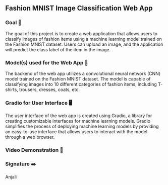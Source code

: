 ## Fashion MNIST Image Classification Web App

### Goal 🎯
The goal of this project is to create a web application that allows users to classify images of fashion items using a machine learning model trained on the Fashion MNIST dataset. Users can upload an image, and the application will predict the class label of the item in the image.

### Model(s) used for the Web App 🧮
The backend of the web app utilizes a convolutional neural network (CNN) model trained on the Fashion MNIST dataset. The model is capable of classifying images into 10 different categories of fashion items, including T-shirts, trousers, dresses, coats, etc.

### Gradio for User Interface 🖥️
The user interface of the web app is created using Gradio, a library for creating customizable interfaces for machine learning models. Gradio simplifies the process of deploying machine learning models by providing an easy-to-use interface that allows users to interact with the model through a web browser.

### Video Demonstration 🎥

### Signature ✒️
Anjali

